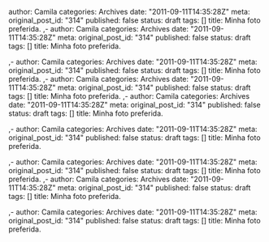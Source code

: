 
author: Camila
categories: Archives
date: "2011-09-11T14:35:28Z"
meta:
  original_post_id: "314"
published: false
status: draft
tags:  []
title: Minha foto preferida.
,-
author: Camila
categories: Archives
date: "2011-09-11T14:35:28Z"
meta:
  original_post_id: "314"
published: false
status: draft
tags:  []
title: Minha foto preferida.

,-
author: Camila
categories: Archives
date: "2011-09-11T14:35:28Z"
meta:
  original_post_id: "314"
published: false
status: draft
tags:  []
title: Minha foto preferida.
,-
author: Camila
categories: Archives
date: "2011-09-11T14:35:28Z"
meta:
  original_post_id: "314"
published: false
status: draft
tags:  []
title: Minha foto preferida.
,-
author: Camila
categories: Archives
date: "2011-09-11T14:35:28Z"
meta:
  original_post_id: "314"
published: false
status: draft
tags:  []
title: Minha foto preferida.

,-
author: Camila
categories: Archives
date: "2011-09-11T14:35:28Z"
meta:
  original_post_id: "314"
published: false
status: draft
tags:  []
title: Minha foto preferida.

,-
author: Camila
categories: Archives
date: "2011-09-11T14:35:28Z"
meta:
  original_post_id: "314"
published: false
status: draft
tags:  []
title: Minha foto preferida.
,-
author: Camila
categories: Archives
date: "2011-09-11T14:35:28Z"
meta:
  original_post_id: "314"
published: false
status: draft
tags:  []
title: Minha foto preferida.

,-
author: Camila
categories: Archives
date: "2011-09-11T14:35:28Z"
meta:
  original_post_id: "314"
published: false
status: draft
tags:  []
title: Minha foto preferida.


